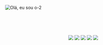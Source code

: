 
![Olá, eu sou o-2](https://user-images.githubusercontent.com/49822997/159439840-59aae6ff-6c7a-4400-9e25-1a0605607239.svg)


<br>
<br>


<br>
<br>

<div align="center">
  <a href="mailto:mardenmelo@gmail.com"> <img src="https://img.shields.io/badge/Gmail-D14836?style=for-the-badge&logo=gmail&logoColor=white" target="_blank" /></a>
    <a href="https://www.linkedin.com/in/marden-melo-494080169/"> <img src="https://img.shields.io/badge/LinkedIn-0077B5?style=for-the-badge&logo=linkedin&logoColor=white" target="_blank" /></a>
    <a href="https://www.instagram.com/mardenmelo.dev/"> <img src="https://img.shields.io/badge/Instagram-E4405F?style=for-the-badge&logo=instagram&logoColor=white" target="_blank" /></a>
    <a href="https://github.com/mardenmelo"> <img src="https://img.shields.io/badge/GitHub-100000?style=for-the-badge&logo=github&logoColor=white" target="_blank" /></a>
    <a href="https://discord.com/channels/@me"> <img src="https://img.shields.io/badge/Discord-7289DA?style=for-the-badge&logo=discord&logoColor=white" target="_blank" /></a>
</div>

<br>
<br>

<!-- <div align="center">
  <img align='center' height='180em' width='1800em' src='https://github-readme-stats.vercel.app/api/top-langs/?username=mardenmelo&layout=compact&theme=github_dark]   (https://github.com/mardenmelo/github-readme-stats)' />
</div> -->

